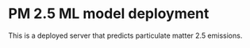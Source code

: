 # PM 2.5 ML model deployment

This is a deployed server that predicts particulate matter 2.5 emissions.

